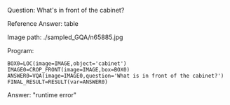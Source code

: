Question: What's in front of the cabinet?

Reference Answer: table

Image path: ./sampled_GQA/n65885.jpg

Program:

```
BOX0=LOC(image=IMAGE,object='cabinet')
IMAGE0=CROP_FRONT(image=IMAGE,box=BOX0)
ANSWER0=VQA(image=IMAGE0,question='What is in front of the cabinet?')
FINAL_RESULT=RESULT(var=ANSWER0)
```
Answer: "runtime error"

